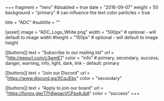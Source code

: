 +++
fragment = "hero"
#disabled = true
date = "2016-09-07"
weight = 50
background = "primary" # can influence the text color
particles = true

title = "ADC"
#subtitle = ""

[asset]
  image = "ADC_Logo_White.png"
  width = "500px" # optional - will default to image width
  #height = "150px" # optional - will default to image height

[[buttons]]
  text = "Subscribe to our mailing list"
  url = "http://eepurl.com/c3wmE1"
  color = "info" # primary, secondary, success, danger, warning, info, light, dark, link - default: primary

[[buttons]]
  text = "Join our Discord"
  url = "https://www.discord.gg/XCqJEbv"
  color = "secondary"

[[buttons]]
  text = "Apply to join our board"
  url = "https://forms.gle/T7h8wqacVCPpxAJbA"
  color = "success"
+++
